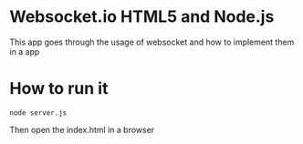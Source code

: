 # Websocket.io HTML5 and Node.js

This app goes through the usage of websocket and how to implement them in a app

# How to run it
```node
node server.js
```

Then open the index.html in a browser


